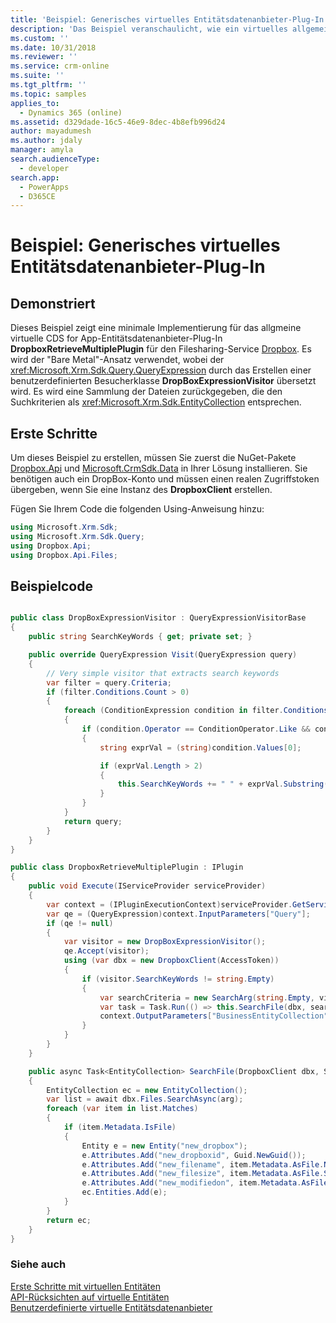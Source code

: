 ```yaml
---
title: 'Beispiel: Generisches virtuelles Entitätsdatenanbieter-Plug-In (Common Data Service for Apps) | Microsoft Docs'
description: 'Das Beispiel veranschaulicht, wie ein virtuelles allgemeines benutzerdefiniertes Dynamics 365 Entitäts-Plug-In implementiert wird.'
ms.custom: ''
ms.date: 10/31/2018
ms.reviewer: ''
ms.service: crm-online
ms.suite: ''
ms.tgt_pltfrm: ''
ms.topic: samples
applies_to:
  - Dynamics 365 (online)
ms.assetid: d329dade-16c5-46e9-8dec-4b8efb996d24
author: mayadumesh
ms.author: jdaly
manager: amyla
search.audienceType:
  - developer
search.app:
  - PowerApps
  - D365CE
---
```


# <a name="sample-generic-virtual-entity-data-provider-plug-in"></a>Beispiel: Generisches virtuelles Entitätsdatenanbieter-Plug-In

## <a name="demonstrates"></a>Demonstriert

Dieses Beispiel zeigt eine minimale Implementierung für das allgmeine virtuelle CDS for App-Entitätsdatenanbieter-Plug-In **DropboxRetrieveMultiplePlugin** für den Filesharing-Service [Dropbox](https://www.dropbox.com/). Es wird der "Bare Metal"-Ansatz verwendet, wobei der <xref:Microsoft.Xrm.Sdk.Query.QueryExpression> durch das Erstellen einer benutzerdefinierten Besucherklasse **DropBoxExpressionVisitor** übersetzt wird. Es wird eine Sammlung der Dateien zurückgegeben, die den Suchkriterien als <xref:Microsoft.Xrm.Sdk.EntityCollection> entsprechen. 

## <a name="getting-started"></a>Erste Schritte

Um dieses Beispiel zu erstellen, müssen Sie zuerst die NuGet-Pakete [Dropbox.Api](https://www.nuget.org/packages/Dropbox.Api/) und [Microsoft.CrmSdk.Data](https://www.nuget.org/packages/Microsoft.CrmSdk.Data/) in Ihrer Lösung installieren.  Sie benötigen auch ein DropBox-Konto und müssen einen realen Zugriffstoken übergeben, wenn Sie eine Instanz des **DropboxClient** erstellen.

Fügen Sie Ihrem Code die folgenden Using-Anweisung hinzu:

```csharp
using Microsoft.Xrm.Sdk;
using Microsoft.Xrm.Sdk.Query;
using Dropbox.Api;
using Dropbox.Api.Files;
```

## <a name="sample-code"></a>Beispielcode   

```csharp  

public class DropBoxExpressionVisitor : QueryExpressionVisitorBase
{
    public string SearchKeyWords { get; private set; }

    public override QueryExpression Visit(QueryExpression query)
    {
        // Very simple visitor that extracts search keywords
        var filter = query.Criteria;
        if (filter.Conditions.Count > 0)
        {
            foreach (ConditionExpression condition in filter.Conditions)
            {
                if (condition.Operator == ConditionOperator.Like && condition.Values.Count > 0)
                {
                    string exprVal = (string)condition.Values[0];

                    if (exprVal.Length > 2)
                    {
                        this.SearchKeyWords += " " + exprVal.Substring(1, exprVal.Length - 2);
                    }
                }
            }
            return query;
        }
    }
}

public class DropboxRetrieveMultiplePlugin : IPlugin
{
    public void Execute(IServiceProvider serviceProvider)
    {
        var context = (IPluginExecutionContext)serviceProvider.GetService(typeof(IPluginExecutionContext));
        var qe = (QueryExpression)context.InputParameters["Query"];
        if (qe != null)
        {
            var visitor = new DropBoxExpressionVisitor();
            qe.Accept(visitor);
            using (var dbx = new DropboxClient(AccessToken))
            {
                if (visitor.SearchKeyWords != string.Empty)
                {
                    var searchCriteria = new SearchArg(string.Empty, visitor.SearchKeyWords);
                    var task = Task.Run(() => this.SearchFile(dbx, searchCriteria));
                    context.OutputParameters["BusinessEntityCollection"] = task.Result;
                }
            }
        }
    }

    public async Task<EntityCollection> SearchFile(DropboxClient dbx, SearchArg arg)
    {
        EntityCollection ec = new EntityCollection();
        var list = await dbx.Files.SearchAsync(arg);
        foreach (var item in list.Matches)
        {
            if (item.Metadata.IsFile)
            {
                Entity e = new Entity("new_dropbox");
                e.Attributes.Add("new_dropboxid", Guid.NewGuid());
                e.Attributes.Add("new_filename", item.Metadata.AsFile.Name);
                e.Attributes.Add("new_filesize", item.Metadata.AsFile.Size);
                e.Attributes.Add("new_modifiedon", item.Metadata.AsFile.ServerModified);
                ec.Entities.Add(e);
            }
        }
        return ec;
    }
}

``` 

### <a name="see-also"></a>Siehe auch

[Erste Schritte mit virtuellen Entitäten](get-started-ve.md)<br />
[API-Rücksichten auf virtuelle Entitäten](api-considerations-ve.md)<br />
[Benutzerdefinierte virtuelle Entitätsdatenanbieter](custom-ve-data-providers.md)